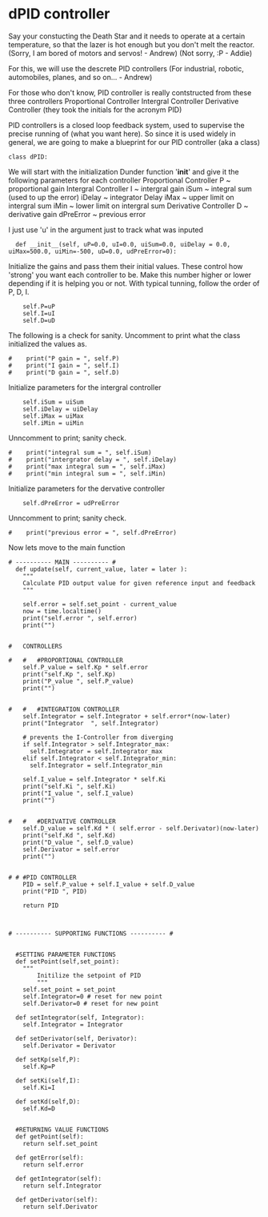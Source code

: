 # dPID controller

Say your constucting the Death Star and it needs to operate at a certain temperature, 
  so that the lazer is hot enough but you don't melt the reactor.
  (Sorry, I am bored of motors and servos! - Andrew)
  (Not sorry, :P - Addie)
  
  For this, we will use the descrete PID controllers
  (For industrial, robotic, automobiles, planes, and so on... - Andrew)

For those who don't know, PID controller is really contstructed from these three controllers
  Proportional Controller
  Intergral Controller
  Derivative Controller
  (they took the initials for the acronym PID)
  
PID controllers is a closed loop feedback system, used to supervise the precise running of (what you want here).
So since it is used widely in general, we are going to make a blueprint for our PID controller (aka a class)

```
class dPID:
```
We will start with the initialization Dunder function '__init__'
  and give it the following parameters for each controller
    Proportional Controller
      P ~ proportional gain
    Intergral Controller
      I ~ intergral gain
      iSum ~ integral sum (used to up the error)
      iDelay ~ integrator Delay
      iMax ~ upper limit on intergral sum
      iMin ~ lower limit on intergral sum
    Derivative Controller
      D ~ derivative gain
      dPreError ~ previous error
  
  I just use 'u' in the argument just to track what was inputed
```
  def __init__(self, uP=0.0, uI=0.0, uiSum=0.0, uiDelay = 0.0, uiMax=500.0, uiMin=-500, uD=0.0, udPreError=0):
```
Initialize the gains and pass them their initial values.
   These control how 'strong' you want each controller to be.
   Make this number higher or lower depending if it is helping you or not.
   With typical tunning, follow the order of P, D, I.
```
    self.P=uP
    self.I=uI
    self.D=uD
```
The following is a check for sanity. 
  Uncomment to print what the class initialized the values as.
```
#    print("P gain = ", self.P)
#    print("I gain = ", self.I)
#    print("D gain = ", self.D)
```
Initialize parameters for the intergral controller
```
    self.iSum = uiSum
    self.iDelay = uiDelay
    self.iMax = uiMax
    self.iMin = uiMin
```
Unncomment to print; sanity check.
```
#    print("integral sum = ", self.iSum)
#    print("intergrator delay = ", self.iDelay)
#    print("max integral sum = ", self.iMax)
#    print("min integral sum = ", self.iMin)
```
Initialize parameters for the dervative controller
```
    self.dPreError = udPreError
```
Unncomment to print; sanity check.
```
#    print("previous error = ", self.dPreError)
```
Now lets move to the main function
```
# ---------- MAIN ---------- #
  def update(self, current_value, later = later ):
    """
    Calculate PID output value for given reference input and feedback
    """

    self.error = self.set_point - current_value
    now = time.localtime()
    print("self.error ", self.error)
    print("")


#   CONTROLLERS
	  
#	#	#PROPORTIONAL CONTROLLER
    self.P_value = self.Kp * self.error
    print("self.Kp ", self.Kp)
    print("P_value ", self.P_value)
    print("")
		
		
#	#	#INTEGRATION CONTROLLER
    self.Integrator = self.Integrator + self.error*(now-later)
    print("Integrator  ", self.Integrator)
  
    # prevents the I-Controller from diverging
    if self.Integrator > self.Integrator_max:
      self.Integrator = self.Integrator_max
    elif self.Integrator < self.Integrator_min:
      self.Integrator = self.Integrator_min

    self.I_value = self.Integrator * self.Ki
    print("self.Ki ", self.Ki)
    print("I_value ", self.I_value)
    print("")


#	#	#DERIVATIVE CONTROLLER
    self.D_value = self.Kd * ( self.error - self.Derivator)(now-later)
    print("self.Kd ", self.Kd)
    print("D_value ", self.D_value)
    self.Derivator = self.error
    print("")
	  
	  
# # #PID CONTROLLER
    PID = self.P_value + self.I_value + self.D_value
    print("PID ", PID)
    
    return PID
    


# ---------- SUPPORTING FUNCTIONS ---------- #


  #SETTING PARAMETER FUNCTIONS
  def setPoint(self,set_point):
    """
		Initilize the setpoint of PID
		"""
    self.set_point = set_point
    self.Integrator=0 # reset for new point
    self.Derivator=0 # reset for new point
    
  def setIntegrator(self, Integrator):
    self.Integrator = Integrator

  def setDerivator(self, Derivator):
    self.Derivator = Derivator

  def setKp(self,P):
    self.Kp=P

  def setKi(self,I):
    self.Ki=I

  def setKd(self,D):
    self.Kd=D


  #RETURNING VALUE FUNCTIONS
  def getPoint(self):
    return self.set_point

  def getError(self):
    return self.error

  def getIntegrator(self):
    return self.Integrator

  def getDerivator(self):
    return self.Derivator
